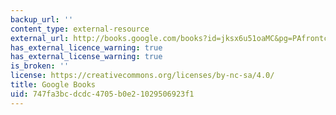 ```yaml
---
backup_url: ''
content_type: external-resource
external_url: http://books.google.com/books?id=jksx6u51oaMC&pg=PAfrontcover
has_external_licence_warning: true
has_external_license_warning: true
is_broken: ''
license: https://creativecommons.org/licenses/by-nc-sa/4.0/
title: Google Books
uid: 747fa3bc-dcdc-4705-b0e2-1029506923f1
---
```

